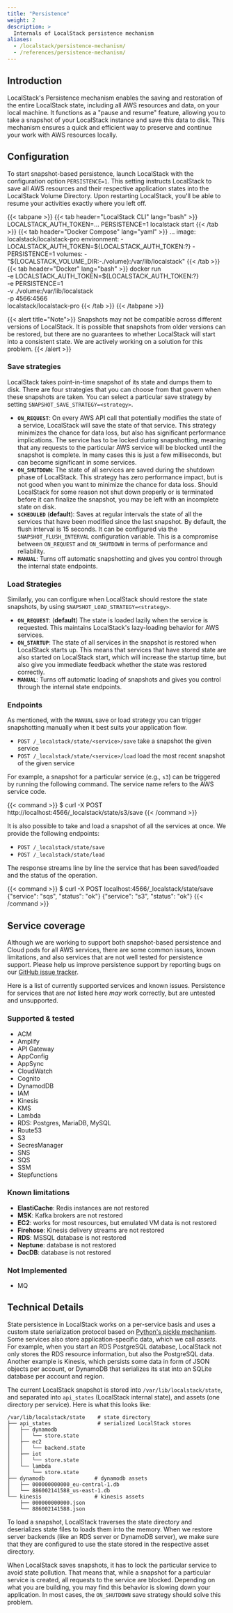 ```yaml
---
title: "Persistence"
weight: 2
description: >
  Internals of LocalStack persistence mechanism
aliases:
  - /localstack/persistence-mechanism/
  - /references/persistence-mechanism/
---
```


## Introduction

LocalStack's Persistence mechanism enables the saving and restoration of the entire LocalStack state, including all AWS resources and data, on your local machine. It functions as a "pause and resume" feature, allowing you to take a snapshot of your LocalStack instance and save this data to disk. This mechanism ensures a quick and efficient way to preserve and continue your work with AWS resources locally.

## Configuration

To start snapshot-based persistence, launch LocalStack with the configuration option `PERSISTENCE=1`. This setting instructs LocalStack to save all AWS resources and their respective application states into the LocalStack Volume Directory. Upon restarting LocalStack, you'll be able to resume your activities exactly where you left off.

{{< tabpane >}}
{{< tab header="LocalStack CLI" lang="bash" >}}
LOCALSTACK_AUTH_TOKEN=... PERSISTENCE=1 localstack start
{{< /tab >}}
{{< tab header="Docker Compose" lang="yaml" >}}
    ...
    image: localstack/localstack-pro
    environment:
      - LOCALSTACK_AUTH_TOKEN=${LOCALSTACK_AUTH_TOKEN:?}
      - PERSISTENCE=1
    volumes:
      - "${LOCALSTACK_VOLUME_DIR:-./volume}:/var/lib/localstack"
{{< /tab >}}
{{< tab header="Docker" lang="bash" >}}
docker run \
  -e LOCALSTACK_AUTH_TOKEN=${LOCALSTACK_AUTH_TOKEN:?} \
  -e PERSISTENCE=1 \
  -v ./volume:/var/lib/localstack \
  -p 4566:4566 \
  localstack/localstack-pro
{{< /tab >}}
{{< /tabpane >}}

{{< alert title="Note">}}
Snapshots may not be compatible across different versions of LocalStack.
It is possible that snapshots from older versions can be restored, but there are no guarantees to whether LocalStack will start into a consistent state.
We are actively working on a solution for this problem.
{{< /alert >}}

### Save strategies

LocalStack takes point-in-time snapshot of its state and dumps them to disk.
There are four strategies that you can choose from that govern when these snapshots are taken.
You can select a particular save strategy by setting `SNAPSHOT_SAVE_STRATEGY=<strategy>`.

* **`ON_REQUEST`**: On every AWS API call that potentially modifies the state of a service, LocalStack will save the state of that service.
  This strategy minimizes the chance for data loss, but also has significant performance implications. The service has to be locked during snapshotting, meaning that any requests to the particular AWS service will be blocked until the snapshot is complete.  In many cases this is just a few milliseconds, but can become significant in some services.
* **`ON_SHUTDOWN`**: The state of all services are saved during the shutdown phase of LocalStack.
  This strategy has zero performance impact, but is not good when you want to minimize the chance for data loss. Should LocalStack for some reason not shut down properly or is terminated before it can finalize the snapshot, you may be left with an incomplete state on disk.
* **`SCHEDULED`** (**default**): Saves at regular intervals the state of all the services that have been modified since the last snapshot.
  By default, the flush interval is 15 seconds. It can be configured via the `SNAPSHOT_FLUSH_INTERVAL` configuration variable.
  This is a compromise between `ON_REQUEST` and `ON_SHUTDOWN` in terms of performance and reliability.
* **`MANUAL`**: Turns off automatic snapshotting and gives you control through the internal state endpoints.

### Load Strategies

Similarly, you can configure when LocalStack should restore the state snapshots, by using `SNAPSHOT_LOAD_STRATEGY=<strategy>`.

* **`ON_REQUEST`**: (**default**) The state is loaded lazily when the service is requested. This maintains LocalStack's lazy-loading behavior for AWS services.
* **`ON_STARTUP`**: The state of all services in the snapshot is restored when LocalStack starts up. This means that services that have stored state are also started on LocalStack start, which will increase the startup time, but also give you immediate feedback whether the state was restored correctly.
* **`MANUAL`**: Turns off automatic loading of snapshots and gives you control through the internal state endpoints.

### Endpoints

As mentioned, with the `MANUAL` save or load strategy you can trigger snapshotting manually when it best suits your application flow.

* `POST /_localstack/state/<service>/save` take a snapshot the given service
* `POST /_localstack/state/<service>/load` load the most recent snapshot of the given service

For example, a snapshot for a particular service (e.g., `s3`) can be triggered by running the following command. The service name refers to the AWS service code.

{{< command >}}
$ curl -X POST http://localhost:4566/_localstack/state/s3/save
{{< /command >}}

It is also possible to take and load a snapshot of all the services at once. We provide the following endpoints:

* `POST /_localstack/state/save`
* `POST /_localstack/state/load`

The response streams line by line the service that has been saved/loaded and the status of the operation.

{{< command >}}
$ curl -X POST localhost:4566/_localstack/state/save
<disable-copy>
{"service": "sqs", "status": "ok"}
{"service": "s3", "status": "ok"}
</disable-copy>
{{< /command >}}

## Service coverage

Although we are working to support both snapshot-based persistence and Cloud pods for all AWS services,
there are some common issues, known limitations, and also services that are not well tested for persistence support.
Please help us improve persistence support by reporting bugs on our [GitHub issue tracker](https://github.com/localstack/localstack/issues/new/choose).

Here is a list of currently supported services and known issues.
Persistence for services that are _not_ listed here _may_ work correctly, but are untested and unsupported.


### Supported & tested

* ACM
* Amplify
* API Gateway
* AppConfig
* AppSync
* CloudWatch
* Cognito
* DynamodDB
* IAM
* Kinesis
* KMS
* Lambda
* RDS: Postgres, MariaDB, MySQL
* Route53
* S3
* SecresManager
* SNS
* SQS
* SSM
* Stepfunctions

### Known limitations

* **ElastiCache**: Redis instances are not restored
* **MSK**: Kafka brokers are not restored
* **EC2**: works for most resources, but emulated VM data is not restored
* **Firehose**: Kinesis delivery streams are not restored
* **RDS**: MSSQL database is not restored
* **Neptune**: database is not restored
* **DocDB**: database is not restored

### Not Implemented
* MQ

## Technical Details

State persistence in LocalStack works on a per-service basis and uses a custom state serialization protocol based on [Python's pickle mechanism](https://docs.python.org/3/library/pickle.html).
Some services also store application-specific data, which we call _assets_.
For example, when you start an RDS PostgreSQL database, LocalStack not only stores the RDS resource information, but also the PostgreSQL data.
Another example is Kinesis, which persists some data in form of JSON objects per account, or DynamoDB that serializes its stat into an SQLite database per account and region.

The current LocalStack snapshot is stored into `/var/lib/localstack/state`, and separated into `api_states` (LocalStack internal state), and assets (one directory per service).
Here is what this looks like:

```plaintext
/var/lib/localstack/state    # state directory
├── api_states               # serialized LocalStack stores
│   ├── dynamodb
│   │   └── store.state
│   ├── ec2
│   │   └── backend.state
│   ├── iot
│   │   └── store.state
│   └── lambda
│       └── store.state
├── dynamodb                # dynamodb assets
│   ├── 000000000000_eu-central-1.db
│   └── 886002141588_us-east-1.db
└── kinesis                 # kinesis assets
    ├── 000000000000.json
    └── 886002141588.json
```

To load a snapshot, LocalStack traverses the state directory and deserializes state files to loads them into the memory.
When we restore server backends (like an RDS server or DynamoDB server), we make sure that they are configured to use the state stored in the respective asset directory.

When LocalStack saves snapshots, it has to lock the particular service to avoid state pollution.
That means that, while a snapshot for a particular service is created, all requests to the service are blocked.
Depending on what you are building, you may find this behavior is slowing down your application.
In most cases, the `ON_SHUTDOWN` save strategy should solve this problem.
